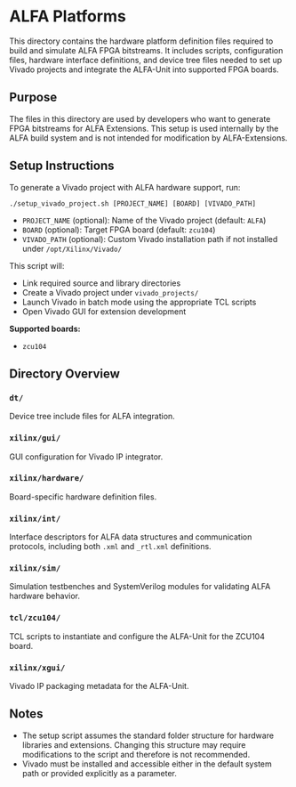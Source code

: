 # ALFA Platforms

This directory contains the hardware platform definition files required to build and simulate ALFA FPGA bitstreams. It includes scripts, configuration files, hardware interface definitions, and device tree files needed to set up Vivado projects and integrate the ALFA-Unit into supported FPGA boards.

## Purpose

The files in this directory are used by developers who want to generate FPGA bitstreams for ALFA Extensions. This setup is used internally by the ALFA build system and is not intended for modification by ALFA-Extensions.

## Setup Instructions

To generate a Vivado project with ALFA hardware support, run:

   ```
   ./setup_vivado_project.sh [PROJECT_NAME] [BOARD] [VIVADO_PATH]
   ```

   - `PROJECT_NAME` (optional): Name of the Vivado project (default: `ALFA`)
   - `BOARD` (optional): Target FPGA board (default: `zcu104`)
   - `VIVADO_PATH` (optional): Custom Vivado installation path if not installed under `/opt/Xilinx/Vivado/`

This script will:

- Link required source and library directories
- Create a Vivado project under `vivado_projects/`
- Launch Vivado in batch mode using the appropriate TCL scripts
- Open Vivado GUI for extension development

**Supported boards:**

- `zcu104`

## Directory Overview

### `dt/`

Device tree include files for ALFA integration.

### `xilinx/gui/`

GUI configuration for Vivado IP integrator.

### `xilinx/hardware/`

Board-specific hardware definition files.

### `xilinx/int/`

Interface descriptors for ALFA data structures and communication protocols, including both `.xml` and `_rtl.xml` definitions.

### `xilinx/sim/`

Simulation testbenches and SystemVerilog modules for validating ALFA hardware behavior.

### `tcl/zcu104/`

TCL scripts to instantiate and configure the ALFA-Unit for the ZCU104 board.

### `xilinx/xgui/`

Vivado IP packaging metadata for the ALFA-Unit.

## Notes

- The setup script assumes the standard folder structure for hardware libraries and extensions. Changing this structure may require modifications to the script and therefore is not recommended.
- Vivado must be installed and accessible either in the default system path or provided explicitly as a parameter.

